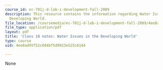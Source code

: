 ```yaml
---
course_id: ec-701j-d-lab-i-development-fall-2009
description: This resource contains the information regarding Water Issues in the
  Developing World.
file_location: /coursemedia/ec-701j-d-lab-i-development-fall-2009/4ee8ad95f52c0d4bf5d9923e525c6144_MITEC_701JF09_lec18_notes.pdf
file_type: application/pdf
layout: pdf
title: 'Class 18 notes: Water Issues in the Developing World'
type: course
uid: 4ee8ad95f52c0d4bf5d9923e525c6144

---
```

None